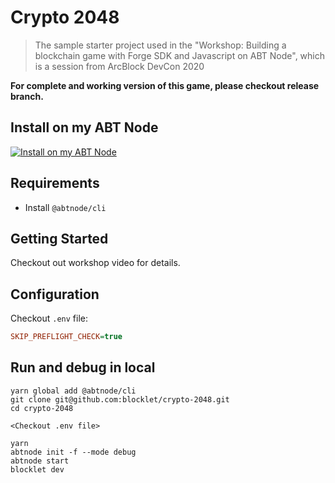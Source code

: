 # Crypto 2048

> The sample starter project used in the "Workshop: Building a blockchain game with Forge SDK and Javascript on ABT Node", which is a session from ArcBlock DevCon 2020

**For complete and working version of this game, please checkout release branch.**

## Install on my ABT Node

[![Install on my ABT Node](https://raw.githubusercontent.com/blocklet/development-guide/main/assets/install_on_abtnode.svg)](https://install.arcblock.io/?action=blocklet-install&meta_url=https%3A%2F%2Fgithub.com%2Fblocklet%2Fcrypto-2048%2Freleases%2Fdownload%2F0.8.0%2Fblocklet.json)

## Requirements

- Install `@abtnode/cli`

## Getting Started

Checkout out workshop video for details.

## Configuration

Checkout `.env` file:

```ini
SKIP_PREFLIGHT_CHECK=true
```

## Run and debug in local
```
yarn global add @abtnode/cli
git clone git@github.com:blocklet/crypto-2048.git
cd crypto-2048

<Checkout .env file>

yarn
abtnode init -f --mode debug
abtnode start
blocklet dev
```

